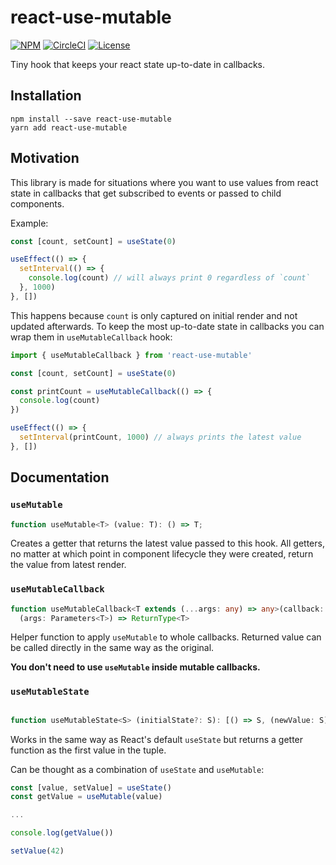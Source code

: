 # react-use-mutable

[![NPM](https://img.shields.io/npm/v/react-use-mutable.svg)](https://www.npmjs.com/package/react-use-mutable)
[![CircleCI](https://img.shields.io/circleci/build/github/Marik-D/react-use-mutable/master.svg)](https://circleci.com/gh/Marik-D/react-use-mutable/tree/master)
[![License](https://img.shields.io/github/license/Marik-D/react-use-mutable.svg)](https://github.com/Marik-D/react-use-mutable/blob/master/UNLICENSE)


Tiny hook that keeps your react state up-to-date in callbacks.

## Installation
```
npm install --save react-use-mutable
yarn add react-use-mutable
```

## Motivation
This library is made for situations where you want to use values from react state
in callbacks that get subscribed to events or passed to child components.

Example:
```javascript
const [count, setCount] = useState(0)

useEffect(() => {
  setInterval(() => {
    console.log(count) // will always print 0 regardless of `count`
  }, 1000) 
}, [])
```

This happens because `count` is only captured on initial render and not updated afterwards.
To keep the most up-to-date state in callbacks you can wrap them in `useMutableCallback` hook:

```javascript
import { useMutableCallback } from 'react-use-mutable'

const [count, setCount] = useState(0)

const printCount = useMutableCallback(() => {
  console.log(count)
})

useEffect(() => {
  setInterval(printCount, 1000) // always prints the latest value
}, [])
```

## Documentation

### `useMutable`

```typescript
function useMutable<T> (value: T): () => T;
```

Creates a getter that returns the latest value passed to this hook. All getters,
no matter at which point in component lifecycle they were created, return the value
from latest render.

### `useMutableCallback`

```typescript
function useMutableCallback<T extends (...args: any) => any>(callback: T):
  (args: Parameters<T>) => ReturnType<T>
```

Helper function to apply `useMutable` to whole callbacks. Returned value can be called
directly in the same way as the original.

**You don't need to use `useMutable` inside mutable callbacks.**

### `useMutableState`

```typescript

function useMutableState<S> (initialState?: S): [() => S, (newValue: S) => void]

```

Works in the same way as React's default `useState` but returns a getter function
as the first value in the tuple.

Can be thought as a combination of `useState` and `useMutable`:

```typescript
const [value, setValue] = useState()
const getValue = useMutable(value)

...

console.log(getValue())

setValue(42)
```
